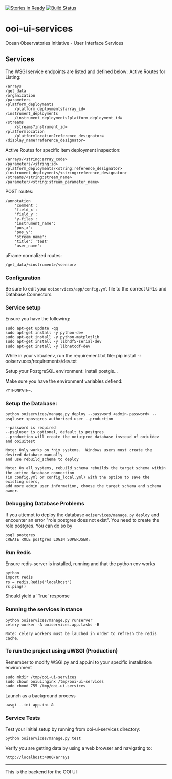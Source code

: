 [![Stories in Ready](https://badge.waffle.io/asascience-open/ooi-ui-services.png?label=ready&title=Ready)](https://waffle.io/asascience-open/ooi-ui-services)
[![Build Status](https://travis-ci.org/asascience-open/ooi-ui-services.svg?branch=master)](https://travis-ci.org/asascience-open/ooi-ui-services)

ooi-ui-services
===============

Ocean Observatories Initiative - User Interface Services

## Services
The WSGI service endpoints are listed and defined below:
Active Routes for Listing:

    /arrays
    /get_data
    /organization
    /parameters
    /platform_deployments
        /platform_deployments?array_id=
    /instrument_deployments
        /instrument_deployments?platform_deployment_id=
    /streams
        /streams?instrument_id=
    /platformlocation
        /platformlocation?reference_designator=
    /display_name?reference_designator=

Active Routes for specific item deployment inspection:

    /arrays/<string:array_code>
    /parameters/<string:id>
    /platform_deployments/<string:reference_designator>
    /instrument_deployments/<string:reference_designator>
    /streams/<string:stream_name>
    /parameter/<string:stream_parameter_name>

POST routes:

    /annotation
        'comment':
        'field_x':
        'field_y': 
        'y-files':
        'instrument_name':
        'pos_x':
        'pos_y':
        'stream_name': 
        'title': 'test'
        'user_name': 
    
uFrame normalized routes:

    /get_data/<instrument>/<sensor>

### Configuration
Be sure to edit your `ooiservices/app/config.yml` file to the correct URLs and Database Connectors.

### Service setup
Ensure you have the following:

    sudo apt-get update -qq
    sudo apt-get install -y python-dev
    sudo apt-get install -y python-matplotlib
    sudo apt-get install -y libhdf5-serial-dev
    sudo apt-get install -y libnetcdf-dev
      
While in your virtualenv, run the requirement.txt file:
    pip install -r ooiservuces/requirements/dev.txt

Setup your PostgreSQL environment:
    install postgis...

Make sure you have the environment variables defiend:

    PYTHONPATH=.
    
### Setup the Database:

```
python ooiservices/manage.py deploy --password <admin-password> --psqluser <postgres authorized user --production
```

    --password is required
    --psqluser is optional, default is postgres
    --production will create the ooiuiprod database instead of ooiuidev and ooiuitest

    Note: Only works on *nix systems.  Windows users must create the desired database manually
    and use rebuild_schema to deploy
    
    Note: On all systems, rebuild_schema rebuilds the target schema within the active database connection 
    (in config.yml or config_local.yml) with the option to save the existing users, 
    add more admin user information, choose the target schema and schema owner.


### Debugging Database Problems

If you attempt to deploy the database `ooiservices/manage.py deploy` and
encounter an error "role postgres does not exist". You need to create the role
postgres. You can do so by

```
psql postgres
CREATE ROLE postgres LOGIN SUPERUSER;
```

### Run Redis

Ensure redis-server is installed, running and that the python env works

```
python
import redis
rs = redis.Redis("localhost")
rs.ping()
```

Should yield a 'True' response


### Running the services instance
    python ooiservices/manage.py runserver
    celery worker -A ooiservices.app.tasks -B
    
    Note: celery workers must be lauched in order to refresh the redis cache.

### To run the project using uWSGI (Production)
Remember to modify WSGI.py and app.ini to your specific installation environment
```
sudo mkdir /tmp/ooi-ui-services
sudo chown ooiui:nginx /tmp/ooi-ui-services
sudo chmod 755 /tmp/ooi-ui-services
```

Launch as a background process
```
uwsgi --ini app.ini &
```
    
### Service Tests
Test your initial setup by running from ooi-ui-services directory:
  
    python ooiservices/manage.py test

Verify you are getting data by using a web browser and navigating to:

    http://localhost:4000/arrays

----

This is the backend for the OOI UI
